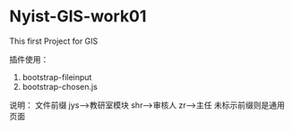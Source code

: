 # Nyist-GIS-work01
This first Project for GIS

插件使用：
1. bootstrap-fileinput
2. bootstrap-chosen.js

说明：
文件前缀
    jys-->教研室模块
    shr-->审核人
    zr-->主任
    未标示前缀则是通用页面
    
